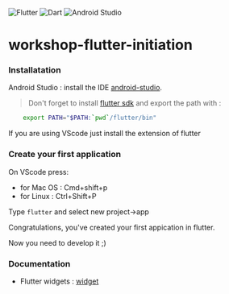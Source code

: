 ![Flutter](https://img.shields.io/badge/Flutter-%2302569B.svg?style=for-the-badge&logo=Flutter&logoColor=white)
![Dart](https://img.shields.io/badge/dart-%230175C2.svg?style=for-the-badge&logo=dart&logoColor=white)
![Android Studio](https://img.shields.io/badge/Android%20Studio-3DDC84.svg?style=for-the-badge&logo=android-studio&logoColor=white)

# workshop-flutter-initiation
### Installatation
Android Studio :
install the IDE [android-studio](https://developer.android.com/studio#downloads).
> Don't forget to install [flutter sdk](https://docs.flutter.dev/get-started/install/macos) and export the path  with :

```bash
    export PATH="$PATH:`pwd`/flutter/bin"
```

If you are using VScode just install the extension of flutter


### Create your first application
On VScode  press:
* for Mac OS : Cmd+shift+p
* for Linux  : Ctrl+Shift+P

Type ```flutter``` and select new project->app

Congratulations, you've created your first appication in flutter.

Now you need to develop it ;)
### Documentation

* Flutter widgets : [widget](https://docs.flutter.dev/development/ui/widgets)

